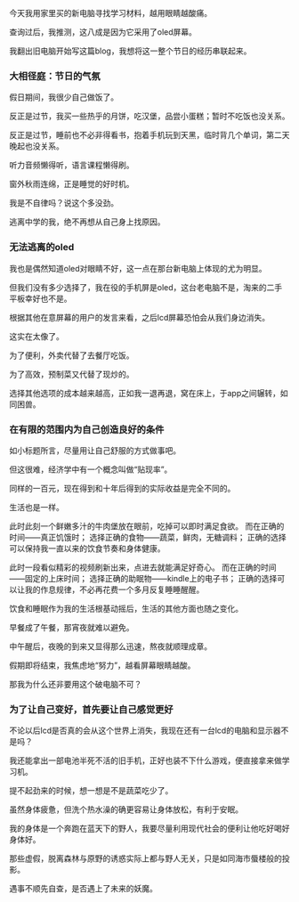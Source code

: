 
今天我用家里买的新电脑寻找学习材料，越用眼睛越酸痛。

查询过后，我推测，这八成是因为它采用了oled屏幕。

我翻出旧电脑开始写这篇blog，我想将这一整个节日的经历串联起来。

### 大相径庭：节日的气氛
假日期间，我很少自己做饭了。

反正是过节，我买一些热乎的月饼，吃汉堡，品尝小蛋糕；暂时不吃饭也没关系。

反正是过节，睡前也不必非得看书，抱着手机玩到天黑，临时背几个单词，第二天晚起也没关系。

听力音频懒得听，语言课程懒得刷。

窗外秋雨连绵，正是睡觉的好时机。

我是不自律吗？说这个多没劲。

逃离中学的我，绝不再想从自己身上找原因。

### 无法逃离的oled

我也是偶然知道oled对眼睛不好，这一点在那台新电脑上体现的尤为明显。

但我们没有多少选择了，我在役的手机屏是oled，这台老电脑不是，淘来的二手平板幸好也不是。

根据其他在意屏幕的用户的发言来看，之后lcd屏幕恐怕会从我们身边消失。

这实在太像了。

为了便利，外卖代替了去餐厅吃饭。

为了高效，预制菜又代替了现炒的。

选择其他选项的成本越来越高，正如我一退再退，窝在床上，于app之间辗转，如同困兽。

### 在有限的范围内为自己创造良好的条件

如小标题所言，尽量用让自己舒服的方式做事吧。

但这很难，经济学中有一个概念叫做“贴现率”。

同样的一百元，现在得到和十年后得到的实际收益是完全不同的。

生活也是一样。

此时此刻一个鲜嫩多汁的牛肉堡放在眼前，吃掉可以即时满足食欲。
而在正确的时间——真正饥饿时；
选择正确的食物——蔬菜，鲜肉，无糖调料；
正确的选择可以保持我一直以来的饮食节奏和身体健康。

此时一段看似精彩的视频刷新出来，点进去就能满足好奇心。
而在正确的时间——固定的上床时间；
选择正确的助眠物——kindle上的电子书；
正确的选择可以让我的作息规律，不必再花费一个多月反复睡睡醒醒。

饮食和睡眠作为我的生活根基动摇后，生活的其他方面也随之变化。

早餐成了午餐，那宵夜就难以避免。

中午醒后，夜晚的到来又显得那么迅速，熬夜就顺理成章。

假期即将结束，我焦虑地“努力”，越看屏幕眼睛越酸。

那我为什么还非要用这个破电脑不可？

### 为了让自己变好，首先要让自己感觉更好

不论以后lcd是否真的会从这个世界上消失，我现在还有一台lcd的电脑和显示器不是吗？

我还能拿出一部电池半死不活的旧手机，正好也装不下什么游戏，便直接拿来做学习机。

提不起劲来的时候，想一想是不是蔬菜吃少了。

虽然身体疲惫，但洗个热水澡的确更容易让身体放松，有利于安眠。

我的身体是一个奔跑在蓝天下的野人，我要尽量利用现代社会的便利让他吃好喝好身体好。

那些虚假，脱离森林与原野的诱惑实际上都与野人无关，只是如同海市蜃楼般的投影。

遇事不顺先自查，是否遇上了未来的妖魔。
